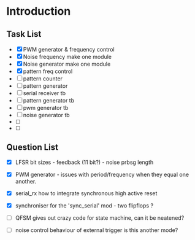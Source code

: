 # Introduction


## Task List 

- [x] PWM generator & frequency control
- [x] Noise frequency make one module
- [x] Noise generator make one module
- [x] pattern freq control
- [ ] pattern counter
- [ ] pattern generator
- [ ] serial receiver tb 
- [ ] pattern generator tb
- [ ] pwm generator tb
- [ ] noise generator tb
- [ ] 
- [ ] 





## Question List 


- [x] LFSR bit sizes - feedback (11 bit?) - noise prbsg length
- [x] PWM generator - issues with period/frequency when they equal one another.
- [x] serial_rx how to integrate synchronous high active reset
- [x] synchroniser for the 'sync_serial' mod - two flipflops ?
- [ ] QFSM gives out crazy code for state machine, can it be neatened?
- [ ] noise control behaviour of external trigger is this another mode?



